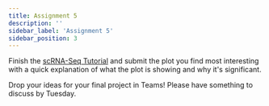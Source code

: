 ```yaml
---
title: Assignment 5
description: ''
sidebar_label: 'Assignment 5'
sidebar_position: 3
---
```


Finish the [scRNA-Seq Tutorial](scrnaseq) and submit the plot you find most
interesting with a quick explanation of what the plot is showing and why it's
significant.

Drop your ideas for your final project in Teams! Please have something to discuss by Tuesday.

